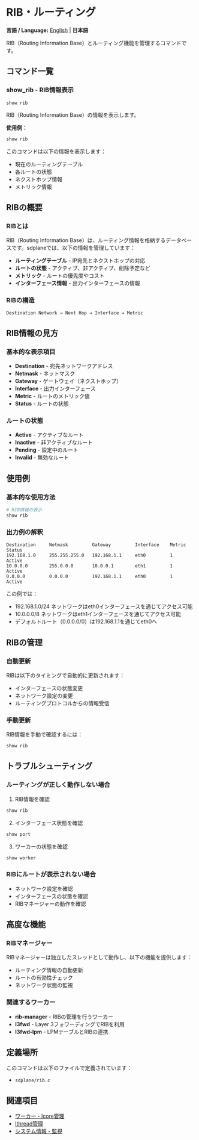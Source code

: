 # RIB・ルーティング

**言語 / Language:** [English](../routing.md) | **日本語**

RIB（Routing Information Base）とルーティング機能を管理するコマンドです。

## コマンド一覧

### show_rib - RIB情報表示
```
show rib
```

RIB（Routing Information Base）の情報を表示します。

**使用例：**
```bash
show rib
```

このコマンドは以下の情報を表示します：
- 現在のルーティングテーブル
- 各ルートの状態
- ネクストホップ情報
- メトリック情報

## RIBの概要

### RIBとは
RIB（Routing Information Base）は、ルーティング情報を格納するデータベースです。sdplaneでは、以下の情報を管理しています：

- **ルーティングテーブル** - IP宛先とネクストホップの対応
- **ルートの状態** - アクティブ、非アクティブ、削除予定など
- **メトリック** - ルートの優先度やコスト
- **インターフェース情報** - 出力インターフェースの情報

### RIBの構造
```
Destination Network → Next Hop → Interface → Metric
```

## RIB情報の見方

### 基本的な表示項目
- **Destination** - 宛先ネットワークアドレス
- **Netmask** - ネットマスク
- **Gateway** - ゲートウェイ（ネクストホップ）
- **Interface** - 出力インターフェース
- **Metric** - ルートのメトリック値
- **Status** - ルートの状態

### ルートの状態
- **Active** - アクティブなルート
- **Inactive** - 非アクティブなルート
- **Pending** - 設定中のルート
- **Invalid** - 無効なルート

## 使用例

### 基本的な使用方法
```bash
# RIB情報の表示
show rib
```

### 出力例の解釈
```
Destination     Netmask         Gateway         Interface    Metric  Status
192.168.1.0     255.255.255.0   192.168.1.1     eth0         1       Active
10.0.0.0        255.0.0.0       10.0.0.1        eth1         1       Active
0.0.0.0         0.0.0.0         192.168.1.1     eth0         1       Active
```

この例では：
- 192.168.1.0/24 ネットワークはeth0インターフェースを通じてアクセス可能
- 10.0.0.0/8 ネットワークはeth1インターフェースを通じてアクセス可能
- デフォルトルート（0.0.0.0/0）は192.168.1.1を通じてeth0へ

## RIBの管理

### 自動更新
RIBは以下のタイミングで自動的に更新されます：
- インターフェースの状態変更
- ネットワーク設定の変更
- ルーティングプロトコルからの情報受信

### 手動更新
RIB情報を手動で確認するには：
```bash
show rib
```

## トラブルシューティング

### ルーティングが正しく動作しない場合
1. RIB情報を確認
```bash
show rib
```

2. インターフェース状態を確認
```bash
show port
```

3. ワーカーの状態を確認
```bash
show worker
```

### RIBにルートが表示されない場合
- ネットワーク設定を確認
- インターフェースの状態を確認
- RIBマネージャーの動作を確認

## 高度な機能

### RIBマネージャー
RIBマネージャーは独立したスレッドとして動作し、以下の機能を提供します：
- ルーティング情報の自動更新
- ルートの有効性チェック
- ネットワーク状態の監視

### 関連するワーカー
- **rib-manager** - RIBの管理を行うワーカー
- **l3fwd** - Layer 3フォワーディングでRIBを利用
- **l3fwd-lpm** - LPMテーブルとRIBの連携

## 定義場所

このコマンドは以下のファイルで定義されています：
- `sdplane/rib.c`

## 関連項目

- [ワーカー・lcore管理](worker-management.md)
- [lthread管理](lthread-management.md)
- [システム情報・監視](system-monitoring.md)